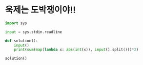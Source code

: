 # 욱제는 도박쟁이야!!

```python
import sys

input = sys.stdin.readline

def solution():
    input()
    print(sum(map(lambda x: abs(int(x)), input().split()))*2)

solution()
```

